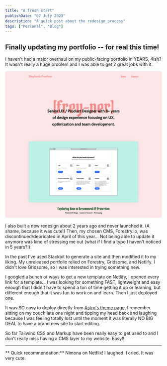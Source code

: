 ```yaml
---
title: "A fresh start"
publishDate: "07 July 2023"
description: "A quick post about the redesign process"
tags: ["Personal", "Blog"]
---
```


## Finally updating my portfolio -- for real this time!

I haven't had a major overhaul on my public-facing portfolio in YEARS, 4ish? It wasn't really a huge problem and I was able to get 2 great jobs with it. 

![Unfinished Portfolio](./unlaunched.png "The pink porfolio that never lived")

I also built a new redesign about 2 years ago and never launched it. (A shame, because it was cute!) Then, my chosen CMS, Forestry.io, was discontinued/depricated in April of this year... Not being able to update it anymore was kind of stressing me out (what if I find a typo I haven't noticed in 5 years?!)

In the past I've used Stackbit to generate a site and then modified it to my liking. My unreleased portfolio relied on Forestry, Gridsome, and Netlify. I didn't love Gridsome, so I was interested in trying something new.

I googled a bunch of ways to get a new template on Netlify, I opened every link for a template... I was looking for something FAST, lightweight and easy enough that I didn't have to spend a ton of time getting it up or learning, but different enough that it was fun to work on and learn. Then I just deployed one. 

It was SO easy to deploy directly from [Astro's theme page](https://astro.build/themes). I remember sitting on my couch late one night and tipping my head back and laughing because I was feeling totally lost until the moment it was literally NO BIG DEAL to have a brand new site to start editing. 

So far Tailwind CSS and Markup have been really easy to get used to and I don't really miss having a CMS layer to my website. Easy!!

________________________________

** Quick recommendation:** Nimona on Netflix! I laughed. I cried. It was very cute.
